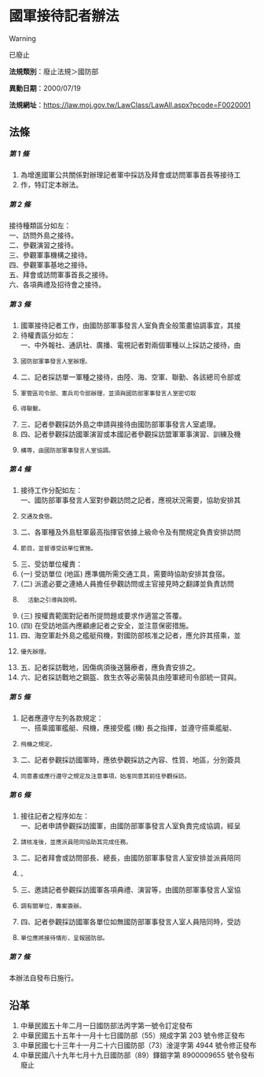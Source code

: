 # 國軍接待記者辦法


> [!WARNING]
> 已廢止


**法規類別**：廢止法規＞國防部

**異動日期**：2000/07/19  

**法規網址**：https://law.moj.gov.tw/LawClass/LawAll.aspx?pcode=F0020001



## 法條
##### 第 1 條
1. 為增進國軍公共關係對辦理記者軍中採訪及拜會或訪問軍事首長等接待工
1. 作，特訂定本辦法。

##### 第 2 條
接待種類區分如左：  
一、訪問外島之接待。  
二、參觀演習之接待。  
三、參觀軍事機構之接待。  
四、參觀軍事基地之接待。  
五、拜會或訪問軍事首長之接待。  
六、各項典禮及招待會之接待。

##### 第 3 條
1. 國軍接待記者工作，由國防部軍事發言人室負責全般策畫協調事宜，其接
1. 待權責區分如左：  
一、中外報社、通訊社、廣播、電視記者對兩個軍種以上採訪之接待，由
1.     國防部軍事發言人室辦理。
1. 二、記者採訪單一軍種之接待，由陸、海、空軍、聯勤、各該總司令部或
1.     軍管區司令部、憲兵司令部辦理，並須與國防部軍事發言人室密切取
1.     得聯繫。
1. 三、記者參觀採訪外島之申請與接待由國防部軍事發言人室處理。
1. 四、記者參觀採訪國軍演習或本國記者參觀採訪盟軍軍事演習、訓練及機
1.     構等，由國防部軍事發言人室協調。

##### 第 4 條
1. 接待工作分配如左：  
一、國防部軍事發言人室對參觀訪問之記者，應視狀況需要，協助安排其
1.     交通及食宿。
1. 二、各軍種及外島駐軍最高指揮官依據上級命令及有關規定負責安排訪問
1.     節目，並督導受訪單位實施。
1. 三、受訪單位權責：
1.  (一) 受訪單位 (地區) 應準備所需交通工具，需要時協助安排其食宿。
1.  (二) 派遣必要之連絡人員擔任參觀訪問或主官接見時之翻譯並負責訪問
1.       活動之引導與說明。
1.  (三) 按權責範圍對記者所提問題或要求作適當之答覆。
1.  (四) 在受訪地區內應顧慮記者之安全，並注意保密措施。
1. 四、海空軍赴外島之艦艇飛機，對國防部核准之記者，應允許其搭乘，並
1.     優先辦理。
1. 五、記者採訪戰地，因傷病須後送醫療者，應負責安排之。
1. 六、記者採訪戰地之鋼盔、救生衣等必需裝具由陸軍總司令部統一貸與。

##### 第 5 條
1. 記者應遵守左列各款規定：  
一、搭乘國軍艦艇、飛機，應接受艦 (機) 長之指揮，並遵守搭乘艦艇、
1.     飛機之規定。
1. 二、記者參觀採訪國軍時，應依參觀採訪之內容、性質、地區，分別簽具
1.     同意書或應行遵守之規定及注意事項，始准同意其前往參觀採訪。

##### 第 6 條
1. 接往記者之程序如左：  
一、記者申請參觀採訪國軍，由國防部軍事發言人室負責完成協調，經呈
1.     請核准後，並應派員陪同協助其完成任務。
1. 二、記者拜會或訪問部長、總長，由國防部軍事發言人室安排並派員陪同
1.     。
1. 三、邀請記者參觀採訪國軍各項典禮、演習等，由國防部軍事發言人室協
1.     調有關單位，專案簽辦。
1. 四、記者參觀採訪國軍各單位如無國防部軍事發言人室人員陪同時，受訪
1.     單位應將接待情形，呈報國防部。

##### 第 7 條
本辦法自發布日施行。

## 沿革
1. 中華民國五十年二月一日國防部法丙字第一號令訂定發布
1. 中華民國五十五年十一月十七日國防部（55）規成字第 203  號令修正發布
1. 中華民國七十三年十一月二十六日國防部（73）淦湜字第 4944 號令修正發布
1. 中華民國八十九年七月十九日國防部（89）鐸錮字第 8900009655 號令發布廢止
